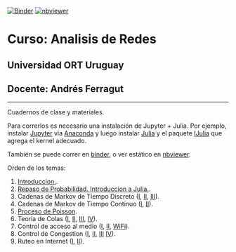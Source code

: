 [![Binder](https://mybinder.org/badge_logo.svg)](https://mybinder.org/v2/gh/aferragu/analisisderedes/master)
[![nbviewer](https://raw.githubusercontent.com/jupyter/design/master/logos/Badges/nbviewer_badge.svg)](https://nbviewer.jupyter.org/github/aferragu/analisisderedes/tree/master/)

# Curso: Analisis de Redes

## Universidad ORT Uruguay

## Docente: Andrés Ferragut

-----

Cuadernos de clase y materiales.

Para correrlos es necesario una instalación de Jupyter + Julia. Por ejemplo, instalar [Jupyter](https://jupyter.org/install.html) via [Anaconda](https://www.anaconda.com/products/individual) y luego instalar [Julia](https://julialang.org/) y el paquete [IJulia](https://github.com/JuliaLang/IJulia.jl) que agrega el kernel adecuado.

También se puede correr en [binder](https://mybinder.org/v2/gh/aferragu/analisisderedes/master), o ver estático en [nbviewer](https://nbviewer.jupyter.org/github/aferragu/analisisderedes/tree/master/).

Orden de los temas:

1. [Introduccion.](Introduccion.ipynb).
2. [Repaso de Probabilidad. Introduccion a Julia.](<Repaso de probabilidad. Introduccion a Julia.ipynb>).
3. Cadenas de Markov de Tiempo Discreto ([I](<Cadenas de Markov de Tiempo Discreto.ipynb>), [II](<Cadenas de Markov de Tiempo Discreto II.ipynb>), [III](<Cadenas de Markov de Tiempo Discreto III.ipynb>)).
4. Cadenas de Markov de Tiempo Continuo ([I](<Cadenas de Markov de Tiempo Continuo.ipynb>), [II](<Cadenas de Markov de Tiempo Continuo II.ipynb>)).
5. [Proceso de Poisson](<Proceso de Poisson.ipynb>).
6. Teoria de Colas ([I](<Teoria de colas.ipynb>), [II](<Teoria de colas.ipynb>), [III](<Teoria de colas.ipynb>), [IV](<Teoria de colas.ipynb>)).
7. Control de acceso al medio ([I](<Control de acceso al medio.ipynb>), [II](<Control de acceso al medio II.ipynb>), [WiFi](<Control de acceso al medio - WiFi.ipynb>)).
8. Control de Congestion ([I](<Control de Congestion I.ipynb>), [II](<Control de Congestion II.ipynb>), [III](<Control de Congestion III.ipynb>) [IV](<Control de Congestion IV.ipynb>)).
9. Ruteo en Internet ([I](<Ruteo en Internet.ipynb>), [II](<Ruteo en Internet II.ipynb>)).

